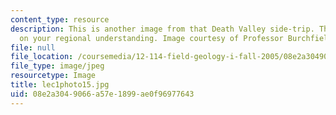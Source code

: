 ```yaml
---
content_type: resource
description: This is another image from that Death Valley side-trip. These trips build
  on your regional understanding. Image courtesy of Professor Burchfiel.
file: null
file_location: /coursemedia/12-114-field-geology-i-fall-2005/08e2a3049066a57e1899ae0f96977643_lec1photo15.jpg
file_type: image/jpeg
resourcetype: Image
title: lec1photo15.jpg
uid: 08e2a304-9066-a57e-1899-ae0f96977643
---
```

